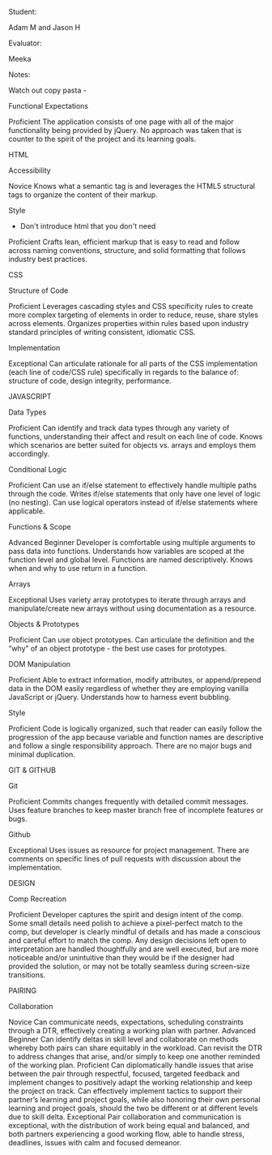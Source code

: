 Student:

Adam M and Jason H

Evaluator:

Meeka

Notes:

Watch out copy pasta - 

Functional Expectations

Proficient	The application consists of one page with all of the major functionality being provided by jQuery. No approach was taken that is counter to the spirit of the project and its learning goals.

HTML

Accessibility

Novice	Knows what a semantic tag is and leverages the HTML5 structural tags to organize the content of their markup.

Style

* Don't introduce html that you don't need

Proficient	Crafts lean, efficient markup that is easy to read and follow across naming conventions, structure, and solid formatting that follows industry best practices.

CSS

Structure of Code

Proficient	Leverages cascading styles and CSS specificity rules to create more complex targeting of elements in order to reduce, reuse, share styles across elements. Organizes properties within rules based upon industry standard principles of writing consistent, idiomatic CSS.

Implementation

Exceptional	Can articulate rationale for all parts of the CSS implementation (each line of code/CSS rule) specifically in regards to the balance of: structure of code, design integrity, performance.

JAVASCRIPT

Data Types

Proficient	Can identify and track data types through any variety of functions, understanding their affect and result on each line of code. Knows which scenarios are better suited for objects vs. arrays and employs them accordingly.

Conditional Logic

Proficient	Can use an if/else statement to effectively handle multiple paths through the code. Writes if/else statements that only have one level of logic (no nesting). Can use logical operators instead of if/else statements where applicable.

Functions & Scope

Advanced Beginner	Developer is comfortable using multiple arguments to pass data into functions. Understands how variables are scoped at the function level and global level. Functions are named descriptively. Knows when and why to use return in a function.

Arrays

Exceptional	Uses variety array prototypes to iterate through arrays and manipulate/create new arrays without using documentation as a resource.

Objects & Prototypes

Proficient	Can use object prototypes. Can articulate the definition and the “why” of an object prototype - the best use cases for prototypes.

DOM Manipulation

Proficient	Able to extract information, modify attributes, or append/prepend data in the DOM easily regardless of whether they are employing vanilla JavaScript or jQuery. Understands how to harness event bubbling.

Style

Proficient	Code is logically organized, such that reader can easily follow the progression of the app because variable and function names are descriptive and follow a single responsibility approach. There are no major bugs and minimal duplication.

GIT & GITHUB

Git

Proficient	Commits changes frequently with detailed commit messages. Uses feature branches to keep master branch free of incomplete features or bugs.

Github

Exceptional	Uses issues as resource for project management. There are comments on specific lines of pull requests with discussion about the implementation.

DESIGN

Comp Recreation

Proficient	Developer captures the spirit and design intent of the comp. Some small details need polish to achieve a pixel-perfect match to the comp, but developer is clearly mindful of details and has made a conscious and careful effort to match the comp. Any design decisions left open to interpretation are handled thoughtfully and are well executed, but are more noticeable and/or unintuitive than they would be if the designer had provided the solution, or may not be totally seamless during screen-size transitions.

PAIRING

Collaboration

Novice	Can communicate needs, expectations, scheduling constraints through a DTR, effectively creating a working plan with partner.
Advanced Beginner	Can identify deltas in skill level and collaborate on methods whereby both pairs can share equitably in the workload. Can revisit the DTR to address changes that arise, and/or simply to keep one another reminded of the working plan.
Proficient	Can diplomatically handle issues that arise between the pair through respectful, focused, targeted feedback and implement changes to positively adapt the working relationship and keep the project on track. Can effectively implement tactics to support their partner’s learning and project goals, while also honoring their own personal learning and project goals, should the two be different or at different levels due to skill delta.
Exceptional	Pair collaboration and communication is exceptional, with the distribution of work being equal and balanced, and both partners experiencing a good working flow, able to handle stress, deadlines, issues with calm and focused demeanor.
